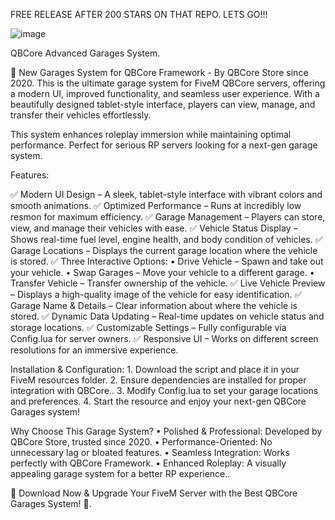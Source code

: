 FREE RELEASE AFTER 200 STARS ON THAT REPO. LETS GO!!!

![image](https://github.com/user-attachments/assets/37a011f9-31ff-4797-b429-bcc68f735916)


QBCore Advanced Garages System.

🚗 New Garages System for QBCore Framework - By QBCore Store since 2020.
This is the ultimate garage system for FiveM QBCore servers, offering a modern UI, improved functionality, and seamless user experience. With a beautifully designed tablet-style interface, players can view, manage, and transfer their vehicles effortlessly.

This system enhances roleplay immersion while maintaining optimal performance. Perfect for serious RP servers looking for a next-gen garage system.

Features:

✅ Modern UI Design – A sleek, tablet-style interface with vibrant colors and smooth animations.
✅ Optimized Performance – Runs at incredibly low resmon for maximum efficiency.
✅ Garage Management – Players can store, view, and manage their vehicles with ease.
✅ Vehicle Status Display – Shows real-time fuel level, engine health, and body condition of vehicles.
✅ Garage Locations – Displays the current garage location where the vehicle is stored.
✅ Three Interactive Options:
	•	Drive Vehicle – Spawn and take out your vehicle.
	•	Swap Garages – Move your vehicle to a different garage.
	•	Transfer Vehicle – Transfer ownership of the vehicle.
✅ Live Vehicle Preview – Displays a high-quality image of the vehicle for easy identification.
✅ Garage Name & Details – Clear information about where the vehicle is stored.
✅ Dynamic Data Updating – Real-time updates on vehicle status and storage locations.
✅ Customizable Settings – Fully configurable via Config.lua for server owners.
✅ Responsive UI – Works on different screen resolutions for an immersive experience.

Installation & Configuration:
	1.	Download the script and place it in your FiveM resources folder.
	2.	Ensure dependencies are installed for proper integration with QBCore..
	3.	Modify Config.lua to set your garage locations and preferences.
	4.	Start the resource and enjoy your next-gen QBCore Garages system!

Why Choose This Garage System?
	•	Polished & Professional: Developed by QBCore Store, trusted since 2020.
	•	Performance-Oriented: No unnecessary lag or bloated features.
	•	Seamless Integration: Works perfectly with QBCore Framework.
	•	Enhanced Roleplay: A visually appealing garage system for a better RP experience..

💾 Download Now & Upgrade Your FiveM Server with the Best QBCore Garages System! 🚀.
